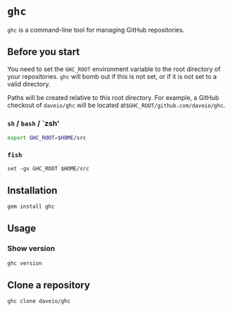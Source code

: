 # `ghc`

`ghc` is a command-line tool for managing GitHub repositories.

## Before you start

You need to set the `GHC_ROOT` environment variable to the root directory of your repositories. `ghc` will bomb out if this is not set, or if it is not set to a valid directory.

Paths will be created relative to this root directory. For example, a GitHub checkout of `daveio/ghc` will be located at`$GHC_ROOT/github.com/daveio/ghc`.

### `sh` / `bash` / `zsh'

```sh
export GHC_ROOT=$HOME/src
```

### `fish`

```fish
set -gx GHC_ROOT $HOME/src
```

## Installation

```sh
gem install ghc
```

## Usage

### Show version

```sh
ghc version
```

## Clone a repository

```sh
ghc clone daveio/ghc
```
